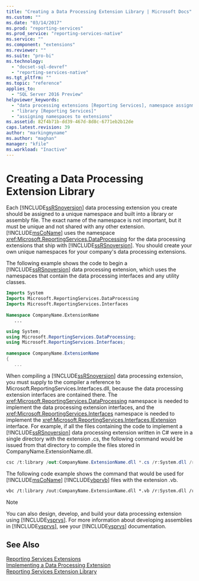 ```yaml
---
title: "Creating a Data Processing Extension Library | Microsoft Docs"
ms.custom: ""
ms.date: "03/14/2017"
ms.prod: "reporting-services"
ms.prod_service: "reporting-services-native"
ms.service: ""
ms.component: "extensions"
ms.reviewer: ""
ms.suite: "pro-bi"
ms.technology: 
  - "docset-sql-devref"
  - "reporting-services-native"
ms.tgt_pltfrm: ""
ms.topic: "reference"
applies_to: 
  - "SQL Server 2016 Preview"
helpviewer_keywords: 
  - "data processing extensions [Reporting Services], namespace assignments"
  - "library [Reporting Services]"
  - "assigning namespaces to extensions"
ms.assetid: 82f4b71b-dd39-467d-8d8c-6771eb2b12de
caps.latest.revision: 39
author: "markingmyname"
ms.author: "maghan"
manager: "kfile"
ms.workload: "Inactive"
---
```

# Creating a Data Processing Extension Library
  Each [!INCLUDE[ssRSnoversion](../../../includes/ssrsnoversion-md.md)] data processing extension you create should be assigned to a unique namespace and built into a library or assembly file. The exact name of the namespace is not important, but it must be unique and not shared with any other extension. [!INCLUDE[msCoName](../../../includes/msconame-md.md)] uses the namespace <xref:Microsoft.ReportingServices.DataProcessing> for the data processing extensions that ship with [!INCLUDE[ssRSnoversion](../../../includes/ssrsnoversion-md.md)]. You should create your own unique namespaces for your company's data processing extensions.  
  
 The following example shows the code to begin a [!INCLUDE[ssRSnoversion](../../../includes/ssrsnoversion-md.md)] data processing extension, which uses the namespaces that contain the data processing interfaces and any utility classes.  
  
```vb  
Imports System  
Imports Microsoft.ReportingServices.DataProcessing  
Imports Microsoft.ReportingServices.Interfaces  
  
Namespace CompanyName.ExtensionName  
   ...  
```  
  
```csharp  
using System;  
using Microsoft.ReportingServices.DataProcessing;  
using Microsoft.ReportingServices.Interfaces;  
  
namespace CompanyName.ExtensionName  
{  
   ...  
```  
  
 When compiling a [!INCLUDE[ssRSnoversion](../../../includes/ssrsnoversion-md.md)] data processing extension, you must supply to the compiler a reference to Microsoft.ReportingServices.Interfaces.dll, because the data processing extension interfaces are contained there. The <xref:Microsoft.ReportingServices.DataProcessing> namespace is needed to implement the data processing extension interfaces, and the <xref:Microsoft.ReportingServices.Interfaces> namespace is needed to implement the <xref:Microsoft.ReportingServices.Interfaces.IExtension> interface. For example, if all the files containing the code to implement a [!INCLUDE[ssRSnoversion](../../../includes/ssrsnoversion-md.md)] data processing extension written in C# were in a single directory with the extension .cs, the following command would be issued from that directory to compile the files stored in CompanyName.ExtensionName.dll.  
  
```csharp  
csc /t:library /out:CompanyName.ExtensionName.dll *.cs /r:System.dll /r:Microsoft.ReportingServices.Interfaces.dll  
```  
  
 The following code example shows the command that would be used for [!INCLUDE[msCoName](../../../includes/msconame-md.md)] [!INCLUDE[vbprvb](../../../includes/vbprvb-md.md)] files with the extension .vb.  
  
```vb  
vbc /t:library /out:CompanyName.ExtensionName.dll *.vb /r:System.dll /r:Microsoft.ReportingServices.Interfaces.dll  
```  
  
> [!NOTE]  
>  You can also design, develop, and build your data processing extension using [!INCLUDE[vsprvs](../../../includes/vsprvs-md.md)]. For more information about developing assemblies in [!INCLUDE[vsprvs](../../../includes/vsprvs-md.md)], see your [!INCLUDE[vsprvs](../../../includes/vsprvs-md.md)] documentation.  
  
## See Also  
 [Reporting Services Extensions](../../../reporting-services/extensions/reporting-services-extensions.md)   
 [Implementing a Data Processing Extension](../../../reporting-services/extensions/data-processing/implementing-a-data-processing-extension.md)   
 [Reporting Services Extension Library](../../../reporting-services/extensions/reporting-services-extension-library.md)  
  
  
